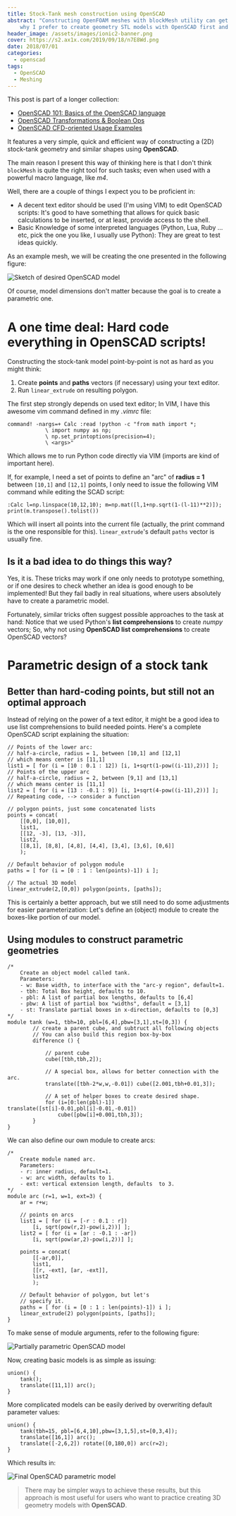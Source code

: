 ```yaml
---
title: Stock-Tank mesh construction using OpenSCAD
abstract: "Constructing OpenFOAM meshes with blockMesh utility can get really tricky, that's 
	why I prefer to create geometry STL models with OpenSCAD first and then mesh them."
header_image: /assets/images/ionic2-banner.png
cover: https://s2.ax1x.com/2019/09/18/n7E8Wd.png
date: 2018/07/01
categories:
  - openscad
tags:
  - OpenSCAD
  - Meshing
---
```


This post is part of a longer collection:
* [OpenSCAD 101: Basics of the OpenSCAD language](/openscad-basics/)
* [OpenSCAD Transformations & Boolean Ops](/openscad-transformations-boolean-operations/)
* [OpenSCAD CFD-oriented Usage Examples](/openscad-cfd-usage-examples/)

It features a very simple, quick and efficient way of constructing a (2D) stock-tank geometry and similar shapes using **OpenSCAD**.



The main reason I present this way of thinking here is that I don't think `blockMesh` is quite the right tool for such tasks; even when used with a powerful macro language, like *m4*.

Well, there are a couple of things I expect you to be proficient in:
* A decent text editor should be used (I'm using VIM) to edit OpenSCAD scripts:  It's good to have something that allows for quick basic calculations to be inserted,  or at least, provide access to the shell.
* Basic Knowledge of some interpreted languages (Python, Lua, Ruby ... etc, pick the one you like, I usually use Python): They are great to test ideas quickly.

As an example mesh, we will be creating the one presented in the following
figure:

![Sketch of desired OpenSCAD model](/assets/img/OpenSCAD/tank-model-sketch.png)

Of course, model dimensions don't matter because the goal is to create a parametric one.

# A one time deal: Hard code everything in OpenSCAD scripts!

Constructing the stock-tank model point-by-point is not as hard as you might think:

1. Create **points** and **paths** vectors (if necessary) using your text editor.
2. Run `linear_extrude` on resulting polygon.

The first step strongly depends on used text editor; In VIM,  I have this awesome vim command defined in my *.vimrc* file:

~~~vim
command! -nargs=+ Calc :read !python -c "from math import *;
            \ import numpy as np;
            \ np.set_printoptions(precision=4);
            \ <args>"
~~~

Which allows me to run Python code directly via VIM (imports are kind of important here).

If, for example, I need a set of points to define an "arc" of **radius = 1** between `[10,1]` and `[12,1]` points,
I only need to issue the following VIM command while editing the SCAD script:


~~~vim
:Calc l=np.linspace(10,12,10); m=np.mat([l,1+np.sqrt(1-(l-11)**2)]); print(m.transpose().tolist())
~~~

Which will insert all points into the current file (actually, the print command is the one responsible for this). `linear_extrude`'s default `paths` vector is usually fine.

## Is it a bad idea to do things this way?


Yes, it is. These tricks may work if one only needs to prototype something, or if one desires to check whether an idea is good enough to be implemented!  But they fail badly in real situations, where users absolutely have to create a parametric model.

Fortunately, similar tricks often suggest possible approaches to the task at hand: Notice that we used Python's **list comprehensions** to create *numpy* vectors; So, why not using **OpenSCAD list comprehensions** to create OpenSCAD vectors?

# Parametric design of a stock tank

## Better than hard-coding points, but still not an optimal approach

Instead of relying on the power of a text editor, it might be a good idea to use list comprehensions to build needed points. Here's a complete OpenSCAD script explaining the situation:

~~~clike
// Points of the lower arc:
// half-a-circle, radius = 1, between [10,1] and [12,1]
// which means center is [11,1]
list1 = [ for (i = [10 : 0.1 : 12]) [i, 1+sqrt(1-pow((i-11),2))] ];
// Points of the upper arc
// half-a-circle, radius = 2, between [9,1] and [13,1]
// which means center is [11,1]
list2 = [ for (i = [13 : -0.1 : 9]) [i, 1+sqrt(4-pow((i-11),2))] ];
// Repeating code, --> consider a function

// polygon points, just some concatenated lists
points = concat(
    [[0,0], [10,0]],
    list1,
    [[12, -3], [13, -3]],
    list2,
    [[8,1], [8,8], [4,8], [4,4], [3,4], [3,6], [0,6]]
    );  

// Default behavior of polygon module
paths = [ for (i = [0 : 1 : len(points)-1]) i ];

// The actual 3D model
linear_extrude(2,[0,0]) polygon(points, [paths]);
~~~


This is certainly a better approach, but we still need to do some adjustments for easier parameterization: Let's define an (object) module to create the boxes-like portion of our model.

## Using modules to construct parametric geometries


~~~clike
/*
    Create an object model called tank.
    Parameters:
    - w: Base width, to interface with the "arc-y region", default=1.
    - tbh: Total Box height, defaults to 10.
    - pbl: A list of partial box lengths, defaults to [6,4]
    - pbw: A list of partial box "widths", default = [3,1]
    - st: Translate partial boxes in x-direction, defaults to [0,3]
*/
module tank (w=1, tbh=10, pbl=[6,4],pbw=[3,1],st=[0,3]) {
        // create a parent cube, and subtruct all following objects
        // You can also build this region box-by-box    
        difference () {
        
        	// parent cube
        	cube([tbh,tbh,2]);
        
        	// A special box, allows for better connection with the arc.
        	translate([tbh-2*w,w,-0.01]) cube([2.001,tbh+0.01,3]);
        
        	// A set of helper boxes to create desired shape.
        	for (i=[0:len(pbl)-1]) translate([st[i]-0.01,pbl[i]-0.01,-0.01]) 
            	cube([pbw[i]+0.001,tbh,3]);
        }   
}
~~~

We can also define our own module to create arcs:

~~~clike
/*
    Create module named arc.
    Parameters:
    - r: inner radius, default=1.
    - w: arc width, defaults to 1.
    - ext: vertical extension length, defaults  to 3.
*/
module arc (r=1, w=1, ext=3) {
    ar = r+w;
    
    // points on arcs
    list1 = [ for (i = [-r : 0.1 : r])
        [i, sqrt(pow(r,2)-pow(i,2))] ];
    list2 = [ for (i = [ar : -0.1 : -ar])
        [i, sqrt(pow(ar,2)-pow(i,2))] ];

    points = concat(
        [[-ar,0]],
        list1,
        [[r, -ext], [ar, -ext]],
        list2
        );

    // Default behavior of polygon, but let's
    // specify it.
    paths = [ for (i = [0 : 1 : len(points)-1]) i ];
    linear_extrude(2) polygon(points, [paths]);
}
~~~

To make sense of module arguments, refer to the following figure:

![Partially parametric OpenSCAD model](/assets/img/OpenSCAD/tank-model-boxes.png)

Now, creating basic models is as simple as issuing:

~~~clike
union() {
    tank();
    translate([11,1]) arc();
}
~~~

More complicated models can be easily derived by overwriting default parameter values:

~~~clike
union() {
    tank(tbh=15, pbl=[6,4,10],pbw=[3,1,5],st=[0,3,4]);
    translate([16,1]) arc();
    translate([-2,6,2]) rotate([0,180,0]) arc(r=2);
}
~~~

Which results in:


![Final OpenSCAD parametric model](/assets/img/OpenSCAD/tank-model.png)

> There may be simpler ways to achieve these results, but this approach is most useful for users who want to practice creating 3D geometry models with **OpenSCAD**.


